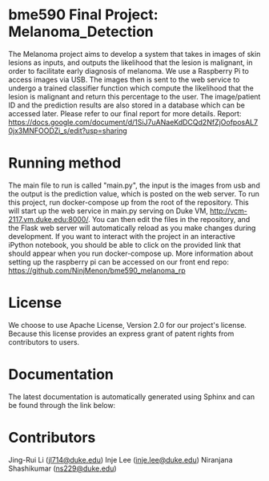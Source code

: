 # bme590 Final Project: Melanoma_Detection
The Melanoma project aims to develop a system that takes in images of skin lesions as inputs, and outputs the likelihood that the lesion is malignant, in order to facilitate early diagnosis of melanoma. We use a Raspberry Pi to access images via USB. The images then is sent to the web service to undergo a trained classifier function which compute the likelihood that the lesion is malignant and return this percentage to the user. The image/patient ID and the prediction results are also stored in a database which can be accessed later.
Please refer to our final report for more details. 
Report: 
https://docs.google.com/document/d/1SiJ7uANaeKdDCQd2NfZjOofposAL70jx3MNFOODZi_s/edit?usp=sharing

Running method
===============
The main file to run is called "main.py", the input is the images from usb and the output is the prediction value, which is 
posted on the web server. To run this project, run docker-compose up from the root of the repository. This will start up the web service in main.py serving on Duke VM, http://vcm-2117.vm.duke.edu:8000/. You can then edit the files in the repository, and the Flask web server will automatically reload as you make changes during development. If you want to interact with the project in an interactive iPython notebook, you should be able to click on the provided link that should appear when you run docker-compose up.
More information about setting up the raspberry pi can be accessed on our front end repo: 
https://github.com/NinjMenon/bme590_melanoma_rp

License
==============
We choose to use Apache License, Version 2.0 for our project's license. Because this license provides an express grant of patent rights
from contributors to users.

Documentation
==============
The latest documentation is automatically generated using Sphinx and can be found through the link below:



Contributors
============
Jing-Rui Li (jl714@duke.edu)
Inje Lee (inje.lee@duke.edu)
Niranjana Shashikumar (ns229@duke.edu)
